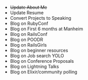 * ~~Update About Me~~
* Update Resume
* Convert Projects to Speaking
* Blog on RubyConf
* Blog on First 6 months at Manheim
* Blog on RailsConf
* Blog on POODR
* Blog on RailsGirls
* Blog on beginner resources
* Blog on Job search YOLO
* Blog on Conference Proposals
* Blog on Lightning Talks
* Blog on Elixir/community polling
